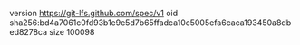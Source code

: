 version https://git-lfs.github.com/spec/v1
oid sha256:bd4a7061c0fd93b1e9e5d7b65ffadca10c5005efa6caca193450a8dbed8278ca
size 100098
